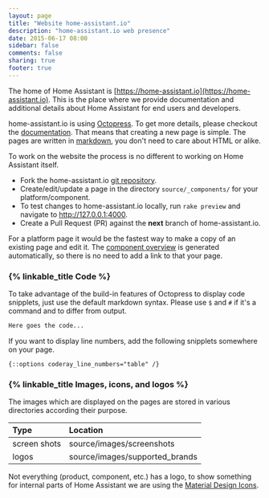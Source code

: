 ```yaml
---
layout: page
title: "Website home-assistant.io"
description: "home-assistant.io web presence"
date: 2015-06-17 08:00
sidebar: false
comments: false
sharing: true
footer: true
---
```


The home of Home Assistant is [https://home-assistant.io](https://home-assistant.io). This is the place where we provide documentation and additional details about Home Assistant for end users and developers. 

home-assistant.io is using [Octopress](http://octopress.org/). To get more details, please checkout the [documentation](http://octopress.org/docs/). That means that creating a new page is simple. The pages are written in [markdown](http://daringfireball.net/projects/markdown/), you don't need to care about HTML or alike.

To work on the website the process is no different to working on Home Assistant itself.

- Fork the home-assistant.io [git repository](https://github.com/balloob/home-assistant.io).
- Create/edit/update a page in the directory `source/_components/` for your platform/component. 
- To test changes to home-assistant.io locally, run ``rake preview`` and navigate to http://127.0.0.1:4000.
- Create a Pull Request (PR) against the **next** branch of home-assistant.io.

For a platform page it would be the fastest way to make a copy of an existing page and edit it. The [component overview](/components/) is generated automatically, so there is no need to add a link to that your page.

### {% linkable_title Code %}
To take advantage of the build-in features of Octopress to display code snipplets, just use the default markdown syntax. Please use `$` and `#` if it's a command and to differ from output.

```bash
Here goes the code...
```

If you want to display line numbers, add the following snipplets somewhere on your page. 

```
{::options coderay_line_numbers="table" /}
```

### {% linkable_title Images, icons, and logos %}
The images which are displayed on the pages are stored in various directories according their purpose. 

| Type         | Location                                      |
| :----------- |:----------------------------------------------|
| screen shots | source/images/screenshots                     |
| logos        | source/images/supported_brands                |

Not everything (product, component, etc.) has a logo, to show something for internal parts of Home Assistant we are using the [Material Design Icons](https://materialdesignicons.com/). 

